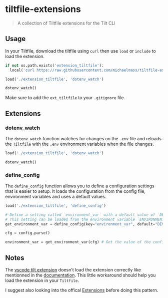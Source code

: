 # tiltfile-extensions
> A collection of Tiltfile extensions for the Tilt CLI

## Usage

In your Tiltfile, download the tiltfile using `curl` then use `load` or `include` to load the extension.

```python
if not os.path.exists('extension_tiltfile'):
  local('curl https://raw.githubusercontent.com/michaelmass/tiltfile-extensions/master/Tiltfile > extension_tiltfile', quiet=True)

load('./extension_tiltfile', 'dotenv_watch')

dotenv_watch()
```

Make sure to add the `ext_tiltfile` to your `.gitignore` file.

## Extensions

### dotenv_watch

The `dotenv_watch` function watches for changes on the `.env` file and reloads the `Tiltfile` with the `.env` environment variables when the file changes.

```python
load('./extension_tiltfile', 'dotenv_watch')

dotenv_watch()
```

### define_config

The `define_config` function allows you to define a configuration settings that is easier to setup. It loads the configuration from the config file, environment variables and uses a default values.

```python
load('./extension_tiltfile', 'define_config')

# Define a setting called `environment_var` with a default value of `DEV`.
# This setting can be loaded from the environment variable `ENVIRONMENT_VAR` or the file `tilt_config.json`.
get_environment_var = define_config(key="environment_var", default="DEV", type='string', required=True)

cfg = config.parse()

environment_var = get_environment_var(cfg) # Get the value of the configuration setting `environment_var`
```

## Notes

The [vscode tilt extension](https://marketplace.visualstudio.com/items?itemName=tilt-dev.Tiltfile) doesn't load the extension correctly like mentionned in the [documentation](https://docs.tilt.dev/extensions). This little workaround should help you load the extension in your `Tiltfile`.

I suggest also looking into the offical [Extensions](https://github.com/tilt-dev/tilt-extensions) before doing this pattern.
